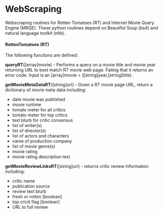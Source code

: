 # WebScraping

Webscraping routines for Rotten Tomatoes (RT) and Internet Movie Query Engine (MRQE). These python routines depend on Beautiful Soup (bs4) and natural language toolkit (nltk).


#### RottenTomatoes (RT)

The following functions are defined:

**queryRT**([array]movie) - Performs a query on a movie title and movie year returning URL to best match RT movie web page. Failing that it returns an error code.  Input is an [array]movie = ([string]year,[string]title).
 
**getMovieMetaDataRT**([string]url) - Given a RT movie page URL, return a dictionary of movie meta data including:
 - date movie was published
 - movie runtime
 - tomato meter for all critics
 - tomato meter for top critics
 - text blurb for critic consensus
 - list of writer(s)
 - list of director(s)
 - list of actors and characters
 - name of production company
 - list of movie genre(s)
 - movie rating
 - movie rating description text


**getMovieReviewLinksRT**([string]url) - returns critic review information including:
 - critic name
 - publication source
 - review text blurb
 - fresh or rotten [boolean]
 - top cricit flag [boolean]
 - URL to full review
